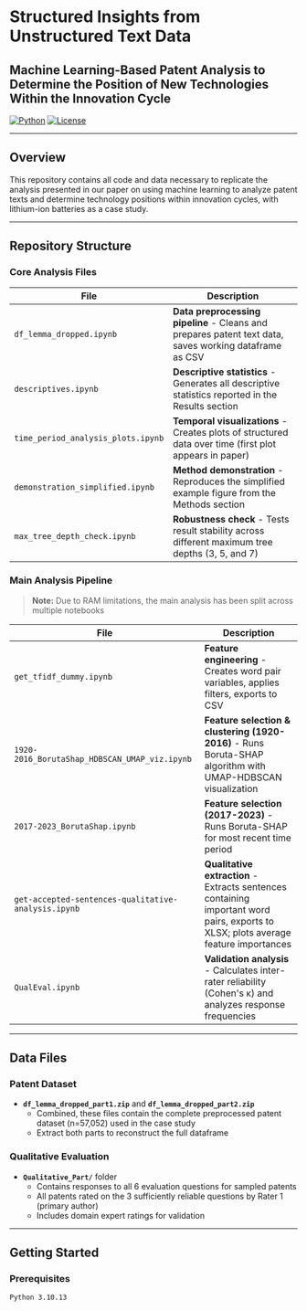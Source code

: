 # Structured Insights from Unstructured Text Data
## Machine Learning-Based Patent Analysis to Determine the Position of New Technologies Within the Innovation Cycle

[![Python](https://img.shields.io/badge/Python-3.10.13-blue.svg)](https://www.python.org/)
[![License](https://img.shields.io/badge/License-MIT-green.svg)](LICENSE)

---

## Overview

This repository contains all code and data necessary to replicate the analysis presented in our paper on using machine learning to analyze patent texts and determine technology positions within innovation cycles, with lithium-ion batteries as a case study.

---

## Repository Structure

### Core Analysis Files

| File | Description |
|------|-------------|
| `df_lemma_dropped.ipynb` | **Data preprocessing pipeline** - Cleans and prepares patent text data, saves working dataframe as CSV |
| `descriptives.ipynb` | **Descriptive statistics** - Generates all descriptive statistics reported in the Results section |
| `time_period_analysis_plots.ipynb` | **Temporal visualizations** - Creates plots of structured data over time (first plot appears in paper) |
| `demonstration_simplified.ipynb` | **Method demonstration** - Reproduces the simplified example figure from the Methods section |
| `max_tree_depth_check.ipynb` | **Robustness check** - Tests result stability across different maximum tree depths (3, 5, and 7) |

### Main Analysis Pipeline
> **Note:** Due to RAM limitations, the main analysis has been split across multiple notebooks

| File | Description |
|------|-------------|
| `get_tfidf_dummy.ipynb` | **Feature engineering** - Creates word pair variables, applies filters, exports to CSV |
| `1920-2016_BorutaShap_HDBSCAN_UMAP_viz.ipynb` | **Feature selection & clustering (1920-2016)** - Runs Boruta-SHAP algorithm with UMAP-HDBSCAN visualization |
| `2017-2023_BorutaShap.ipynb` | **Feature selection (2017-2023)** - Runs Boruta-SHAP for most recent time period |
| `get-accepted-sentences-qualitative-analysis.ipynb` | **Qualitative extraction** - Extracts sentences containing important word pairs, exports to XLSX; plots average feature importances |
| `QualEval.ipynb` | **Validation analysis** - Calculates inter-rater reliability (Cohen's κ) and analyzes response frequencies |

---

## Data Files

### Patent Dataset
- **`df_lemma_dropped_part1.zip`** and **`df_lemma_dropped_part2.zip`** 
  - Combined, these files contain the complete preprocessed patent dataset (n=57,052) used in the case study
  - Extract both parts to reconstruct the full dataframe

### Qualitative Evaluation
- **`Qualitative_Part/`** folder
  - Contains responses to all 6 evaluation questions for sampled patents
  - All patents rated on the 3 sufficiently reliable questions by Rater 1 (primary author)
  - Includes domain expert ratings for validation

---

## Getting Started

### Prerequisites
```bash
Python 3.10.13

